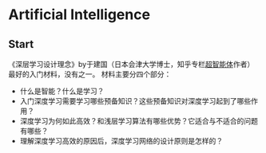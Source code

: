 # Artificial Intelligence
## Start
   《深层学习设计理念》by于建国（日本会津大学博士，知乎专栏[超智能体](https://zhuanlan.zhihu.com/p/27857399)作者）
   最好的入门材料，没有之一。
   材料主要分四个部分：
   * 什么是智能？什么是学习？
   * 入门深度学习需要学习哪些预备知识？这些预备知识对深度学习起到了哪些作用？
   * 深度学习为何如此高效？和浅层学习算法有哪些优势？它适合与不适合的问题有哪些？
   * 理解深度学习高效的原因后，深度学习网络的设计原则是怎样的？
